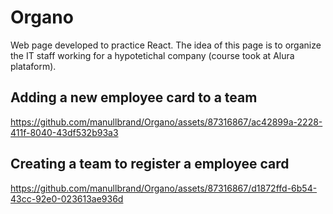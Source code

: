 # Organo

Web page developed to practice React. The idea of this page is to organize the IT staff working for a hypotetichal company (course took at Alura plataform).

## Adding a new employee card to a team

https://github.com/manullbrand/Organo/assets/87316867/ac42899a-2228-411f-8040-43df532b93a3

## Creating a team to register a employee card

https://github.com/manullbrand/Organo/assets/87316867/d1872ffd-6b54-43cc-92e0-023613ae936d

